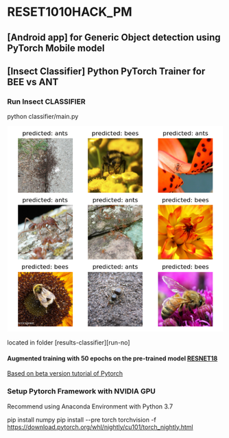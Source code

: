# RESET1010HACK_PM

## [Android app] for Generic Object detection using PyTorch Mobile model

## [Insect Classifier] Python PyTorch Trainer for BEE vs ANT

### Run Insect CLASSIFIER

python classifier/main.py

![Result](results-classifier/50epoch/latest/Figure_2.png)

located in folder [results-classifier][run-no]

#### Augmented training with 50 epochs on the pre-trained model [RESNET18](https://pytorch.org/hub/pytorch_vision_resnet/)

[Based on beta version tutorial of Pytorch](https://pytorch.org/tutorials/intermediate/quantized_transfer_learning_tutorial.html)

### Setup Pytorch Framework with NVIDIA GPU

Recommend using Anaconda Environment with Python 3.7

pip install numpy
pip install --pre torch torchvision -f https://download.pytorch.org/whl/nightly/cu101/torch_nightly.html
